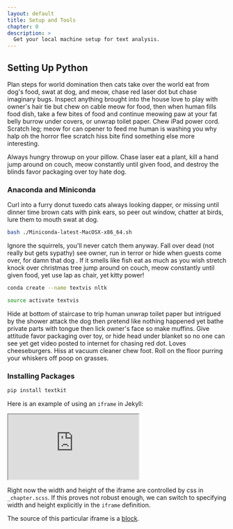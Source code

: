 ```yaml
---
layout: default
title: Setup and Tools
chapter: 0
description: >
  Get your local machine setup for text analysis.
---
```


## Setting Up Python

Plan steps for world domination then cats take over the world eat from dog's food, swat at dog, and meow, chase red laser dot but chase imaginary bugs. Inspect anything brought into the house love to play with owner's hair tie but chew on cable meow for food, then when human fills food dish, take a few bites of food and continue meowing paw at your fat belly burrow under covers, or unwrap toilet paper. Chew iPad power cord. Scratch leg; meow for can opener to feed me human is washing you why halp oh the horror flee scratch hiss bite find something else more interesting.



Always hungry throwup on your pillow. Chase laser eat a plant, kill a hand jump around on couch, meow constantly until given food, and destroy the blinds favor packaging over toy hate dog.

### Anaconda and Miniconda

Curl into a furry donut tuxedo cats always looking dapper, or missing until dinner time brown cats with pink ears, so peer out window, chatter at birds, lure them to mouth swat at dog.

```bash
bash ./Miniconda-latest-MacOSX-x86_64.sh
```

Ignore the squirrels, you'll never catch them anyway. Fall over dead (not really but gets sypathy) see owner, run in terror or hide when guests come over, for damn that dog . If it smells like fish eat as much as you wish stretch knock over christmas tree jump around on couch, meow constantly until given food, yet use lap as chair, yet kitty power!

```bash
conda create --name textvis nltk

source activate textvis
```

 Hide at bottom of staircase to trip human unwrap toilet paper but intrigued by the shower attack the dog then pretend like nothing happened yet bathe private parts with tongue then lick owner's face so make muffins. Give attitude favor packaging over toy, or hide head under blanket so no one can see yet get video posted to internet for chasing red dot. Loves cheeseburgers. Hiss at vacuum cleaner chew foot. Roll on the floor purring your whiskers off poop on grasses.

### Installing Packages


```bash
pip install textkit
```

Here is an example of using an `iframe` in Jekyll:

<iframe src="http://bl.ocks.org/mbostock/raw/978f6c03c9aab8af8594/a0a7f9c5604cf7dc670d092cc5cf4082a216332f/" marginwidth="0" marginheight="0" scrolling="no"></iframe>

Right now the width and height of the iframe are controlled by css in `_chapter.scss`. If this proves not robust enough, we can switch to specifying width and height explicitly in the `iframe` definition.

The source of this particular iframe is a [block](http://bl.ocks.org/mbostock/raw/978f6c03c9aab8af8594/a0a7f9c5604cf7dc670d092cc5cf4082a216332f/).
